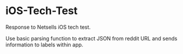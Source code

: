 # iOS-Tech-Test
Response to Netsells iOS tech test.

Use basic parsing function to extract JSON from reddit URL and sends information to labels within app.
